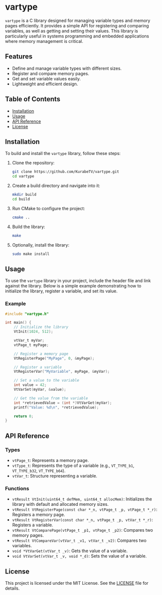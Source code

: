 # vartype

`vartype` is a C library designed for managing variable types and memory pages efficiently. It provides a simple API for registering and comparing variables, as well as getting and setting their values. This library is particularly useful in systems programming and embedded applications where memory management is critical.

## Features

- Define and manage variable types with different sizes.
- Register and compare memory pages.
- Get and set variable values easily.
- Lightweight and efficient design.

## Table of Contents

- [Installation](#installation)
- [Usage](#usage)
- [API Reference](#api-reference)
- [License](#License)

## Installation

To build and install the `vartype` library, follow these steps:

1. Clone the repository:

   ```bash
   git clone https://github.com/KurabeTV/vartype.git
   cd vartype
   ```

2. Create a build directory and navigate into it:

   ```bash
   mkdir build
   cd build
   ```

3. Run CMake to configure the project:

   ```bash
   cmake ..
   ```

4. Build the library:

   ```bash
   make
   ```

5. Optionally, install the library:

   ```bash
   sudo make install
   ```

## Usage

To use the `vartype` library in your project, include the header file and link against the library. Below is a simple example demonstrating how to initialize the library, register a variable, and set its value.

### Example

```c
#include "vartype.h"

int main() {
    // Initialize the library
    VtInit(1024, 512);

    vtVar_t myVar;
    vtPage_t myPage;

    // Register a memory page
    VtRegisterPage("MyPage", 0, &myPage);

    // Register a variable
    VtRegisterVar("MyVariable", myPage, &myVar);

    // Set a value to the variable
    int value = 42;
    VtVarSet(myVar, &value);

    // Get the value from the variable
    int *retrievedValue = (int *)VtVarGet(myVar);
    printf("Value: %d\n", *retrievedValue);

    return 0;
}
```

## API Reference

### Types

- `vtPage_t`: Represents a memory page.
- `vtType_t`: Represents the type of a variable (e.g., `VT_TYPE_b1`, `VT_TYPE_b32`, `VT_TYPE_b64`).
- `vtVar_t`: Structure representing a variable.

### Functions

- `vtResult VtInit(uint64_t defMem, uint64_t allocMem)`: Initializes the library with default and allocated memory sizes.
- `vtResult VtRegisterPage(const char *_n, vtPage_t _p, vtPage_t *_r)`: Registers a memory page.
- `vtResult VtRegisterVar(const char *_n, vtPage_t _p, vtVar_t *_r)`: Registers a variable.
- `vtResult VtComparePage(vtPage_t _p1, vtPage_t _p2)`: Compares two memory pages.
- `vtResult VtCompareVar(vtVar_t _v1, vtVar_t _v2)`: Compares two variables.
- `void *VtVarGet(vtVar_t _v)`: Gets the value of a variable.
- `void VtVarSet(vtVar_t _v, void *_d)`: Sets the value of a variable.

## License

This project is licensed under the MIT License. See the [LICENSE](LICENSE.txt) file for details.